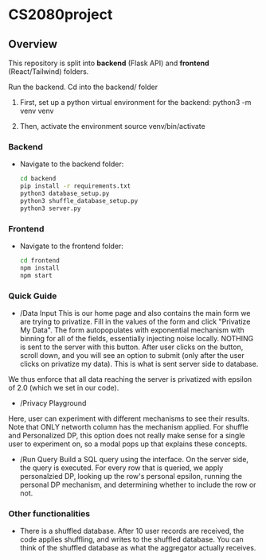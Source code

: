 
# CS2080project
## Overview
This repository is split into **backend** (Flask API) and **frontend** (React/Tailwind) folders.

Run the backend. Cd into the backend/ folder
1. First, set up a python virtual environment for the backend:
python3 -m venv venv

2. Then, activate the environment
source venv/bin/activate

### Backend
- Navigate to the backend folder:
  ```bash
  cd backend
  pip install -r requirements.txt
  python3 database_setup.py
  python3 shuffle_database_setup.py
  python3 server.py
  ```

### Frontend
- Navigate to the frontend folder:
  ```bash
  cd frontend
  npm install
  npm start
  ```

### Quick Guide
- /Data Input 
This is our home page and also contains the main form we are trying to privatize. Fill in the values of the form and click "Privatize My Data". The form autopopulates with exponential mechanism with binning for all of the fields, essentially injecting noise locally. NOTHING is sent to the server with this button. 
After user clicks on the button, scroll down, and you will see an option to submit (only after the user clicks on privatize my data). This is what is sent server side to database.

We thus enforce that all data reaching the server is privatized with epsilon of 2.0 (which we set in our code). 

- /Privacy Playground

Here, user can experiment with different mechanisms to see their results. Note that ONLY networth column has the mechanism applied. For shuffle and Personalized DP, this option does not really make sense for a single user to experiment on, so a modal pops up that explains these concepts. 

- /Run Query
Build a SQL query using the interface. On the server side, the query is executed. For every row that is queried, we apply personalzied DP, looking up the row's personal epsilon, running the personal DP mechanism, and determining whether to include the row or not. 


### Other functionalities
- There is a shuffled database. After 10 user records are received, the code applies shuffling, and writes to the shuffled database. You can think of the shuffled database as what the aggregator actually receives. 

